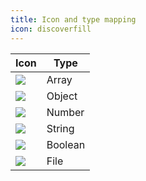 ```yaml
---
title: Icon and type mapping
icon: discoverfill
---
```


| Icon                                                | Type    |
| --------------------------------------------------- | ------- |
| ![](../../../.vuepress/public/img/icon/array.svg)   | Array   |
| ![](../../../.vuepress/public/img/icon/object.svg)  | Object  |
| ![](../../../.vuepress/public/img/icon/number.svg)  | Number  |
| ![](../../../.vuepress/public/img/icon/string.svg)  | String  |
| ![](../../../.vuepress/public/img/icon/boolean.svg) | Boolean |
| ![](../../../.vuepress/public/img/icon/file.svg)    | File    |
